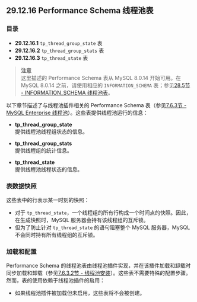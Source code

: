 ## 29.12.16 Performance Schema 线程池表

### 目录
- **29.12.16.1** `tp_thread_group_state` 表
- **29.12.16.2** `tp_thread_group_stats` 表
- **29.12.16.3** `tp_thread_state` 表

> **注意**  
> 这里描述的 Performance Schema 表从 MySQL 8.0.14 开始可用。在 MySQL 8.0.14 之前，请使用相应的 `INFORMATION_SCHEMA` 表；参见[28.5节 - INFORMATION_SCHEMA 线程池表](#28.5-information_schema-thread-pool-tables)。

以下章节描述了与线程池插件相关的 Performance Schema 表（参见[7.6.3节 - MySQL Enterprise 线程池](#7.6.3-mysql-enterprise-thread-pool)）。这些表提供线程池运行的信息：

- **tp_thread_group_state**  
  提供线程池线程组状态的信息。
  
- **tp_thread_group_stats**  
  提供线程组的统计信息。
  
- **tp_thread_state**  
  提供线程池线程状态的信息。

### 表数据快照
这些表中的行表示某一时刻的快照：
- 对于 `tp_thread_state`，一个线程组的所有行构成一个时间点的快照。因此，在生成快照时，MySQL 服务器会持有该线程组的互斥锁。
- 但为了防止针对 `tp_thread_state` 的语句阻塞整个 MySQL 服务器，MySQL 不会同时持有所有线程组的互斥锁。

### 加载和配置
Performance Schema 的线程池表由线程池插件实现，并在该插件加载和卸载时同步加载和卸载（参见[7.6.3.2节 - 线程池安装](#7.6.3.2-thread-pool-installation)）。这些表不需要特殊的配置步骤。然而，表的使用依赖于线程池插件的启用：
- 如果线程池插件被加载但未启用，这些表将不会被创建。